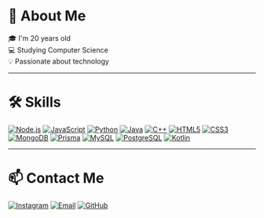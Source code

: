 # 👋 About Me

🎓 I'm 20 years old <br> 💻 Studying Computer Science <br> 💡 Passionate about technology <br>

---

# 🛠️ Skills

<p align="center">

[![Node.js](https://img.shields.io/badge/Node.js-339933?style=for-the-badge&logo=node.js&logoColor=white)](https://nodejs.org/) 
[![JavaScript](https://img.shields.io/badge/JavaScript-F7DF1E?style=for-the-badge&logo=javascript&logoColor=black)](https://developer.mozilla.org/pt-BR/docs/Web/JavaScript) 
[![Python](https://img.shields.io/badge/Python-3776AB?style=for-the-badge&logo=python&logoColor=white)](https://www.python.org/) 
[![Java](https://img.shields.io/badge/Java-007396?style=for-the-badge&logo=java&logoColor=white)](https://www.java.com/) 
[![C++](https://img.shields.io/badge/C++-00599C?style=for-the-badge&logo=c%2B%2B&logoColor=white)](https://isocpp.org/) 
[![HTML5](https://img.shields.io/badge/HTML5-E34F26?style=for-the-badge&logo=html5&logoColor=white)](https://developer.mozilla.org/pt-BR/docs/Web/HTML) 
[![CSS3](https://img.shields.io/badge/CSS3-1572B6?style=for-the-badge&logo=css3&logoColor=white)](https://developer.mozilla.org/pt-BR/docs/Web/CSS) 
[![MongoDB](https://img.shields.io/badge/MongoDB-47A248?style=for-the-badge&logo=mongodb&logoColor=white)](https://www.mongodb.com/) 
[![Prisma](https://img.shields.io/badge/Prisma-0C344B?style=for-the-badge&logo=prisma&logoColor=white)](https://www.prisma.io/) 
[![MySQL](https://img.shields.io/badge/MySQL-4479A1?style=for-the-badge&logo=mysql&logoColor=white)](https://www.mysql.com/) 
[![PostgreSQL](https://img.shields.io/badge/PostgreSQL-4169E1?style=for-the-badge&logo=postgresql&logoColor=white)](https://www.postgresql.org/) 
[![Kotlin](https://img.shields.io/badge/Kotlin-0095D5?style=for-the-badge&logo=kotlin&logoColor=white)](https://kotlinlang.org/) 

</p>

---

# 📫 Contact Me

<p align="center">

[![Instagram](https://img.shields.io/badge/Instagram-E4405F?style=for-the-badge&logo=instagram&logoColor=white)](https://www.instagram.com/thales_tk01) 
[![Email](https://img.shields.io/badge/Email-D14836?style=for-the-badge&logo=gmail&logoColor=white)](mailto:thales292005@gmail.com) 
[![GitHub](https://img.shields.io/badge/GitHub-181717?style=for-the-badge&logo=github&logoColor=white)](https://github.com/ThalesK2005)

</p>
